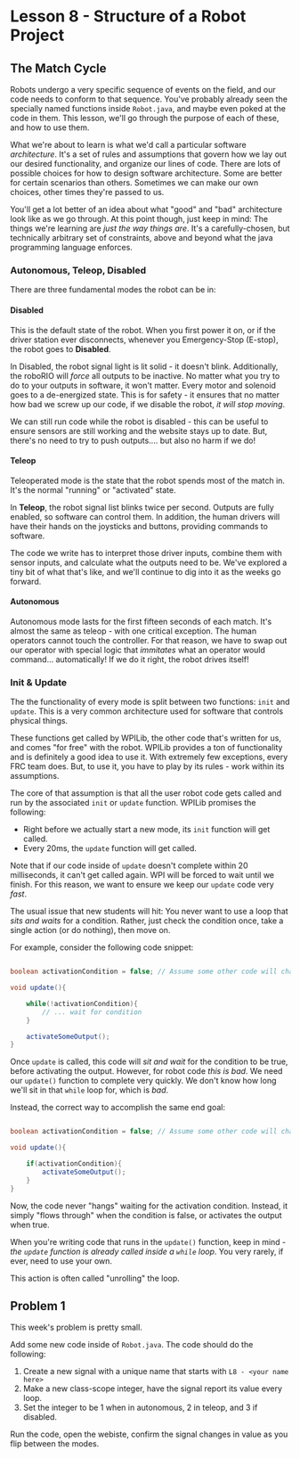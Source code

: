 # Lesson 8 - Structure of a Robot Project

## The Match Cycle

Robots undergo a very specific sequence of events on the field, and our code needs to conform to that sequence. You've probably already seen the specially named functions inside `Robot.java`, and maybe even poked at the code in them. This lesson, we'll go through the purpose of each of these, and how to use them.

What we're about to learn is what we'd call a particular software _architecture_. It's a set of rules and assumptions that govern how we lay out our desired functionality, and organize our lines of code. There are lots of possible choices for how to design software architecture. Some are better for certain scenarios than others. Sometimes we can make our own choices, other times they're passed to us. 

You'll get a lot better of an idea about what "good" and "bad" architecture look like as we go through. At this point though, just keep in mind: The things we're learning are _just the way things are_. It's a carefully-chosen, but technically arbitrary set of constraints, above and beyond what the java programming language enforces.

### Autonomous, Teleop, Disabled

There are three fundamental modes the robot can be in:

#### Disabled

This is the default state of the robot. When you first power it on, or if the driver station ever disconnects, whenever you Emergency-Stop (E-stop), the robot goes to **Disabled**.

In Disabled, the robot signal light is lit solid - it doesn't blink. Additionally, the roboRIO will _force_ all outputs to be inactive. No matter what you try to do to your outputs in software, it won't matter. Every motor and solenoid goes to a de-energized state. This is for safety - it ensures that no matter how bad we screw up our code, if we disable the robot, _it will stop moving_.

We can still run code while the robot is disabled - this can be useful to ensure sensors are still working and the website stays up to date. But, there's no need to try to push outputs.... but also no harm if we do!

#### Teleop

Teleoperated mode is the state that the robot spends most of the match in. It's the normal "running" or "activated" state. 

In **Teleop**, the robot signal list blinks twice per second. Outputs are fully enabled, so software can control them. In addition, the human drivers will have their hands on the joysticks and buttons, providing commands to software. 

The code we write has to interpret those driver inputs, combine them with sensor inputs, and calculate what the outputs need to be. We've explored a tiny bit of what that's like, and we'll continue to dig into it as the weeks go forward.

#### Autonomous

Autonomous mode lasts for the first fifteen seconds of each match. It's almost the same as teleop - with one critical exception. The human operators cannot touch the controller. For that reason, we have to swap out our operator with special logic that _immitates_ what an operator would command... automatically! If we do it right, the robot drives itself!

### Init & Update

The the functionality of every mode is split between two functions: `init` and `update`. This is a very common architecture used for software that controls physical things.

These functions get called by WPILib, the other code that's written for us, and comes "for free" with the robot. WPILib provides a ton of functionality and is definitely a good idea to use it. With extremely few exceptions, every FRC team does. But, to use it, you have to play by its rules - work within its assumptions.

The core of that assumption is that all the user robot code gets called and run by the associated `init` or `update` function. WPILib promises the following: 

* Right before we actually start a new mode, its `init` function will get called.
* Every 20ms, the `update` function will get called.

Note that if our code inside of `update` doesn't complete within 20 milliseconds, it can't get called again. WPI will be forced to wait until we finish. For this reason, we want to ensure we keep our `update` code very _fast_.

The usual issue that new students will hit: You never want to use a loop that _sits and waits_ for a condition. Rather, just check the condition once, take a single action (or do nothing), then move on. 

For example, consider the following code snippet:

```java

boolean activationCondition = false; // Assume some other code will change this value at some point.

void update(){

    while(!activationCondition){
        // ... wait for condition
    }

    activateSomeOutput();
}
```

Once `update` is called, this code will _sit and wait_ for the condition to be true, before activating the output. However, for robot code _this is bad_. We need our `update()` function to complete very quickly. We don't know how long we'll sit in that `while` loop for, which is _bad_. 

Instead, the correct way to accomplish the same end goal:

```java

boolean activationCondition = false; // Assume some other code will change this value at some point.

void update(){

    if(activationCondition){
        activateSomeOutput();
    }
}
```

Now, the code never "hangs" waiting for the activation condition. Instead, it simply "flows through" when the condition is false, or activates the output when true.

When you're writing code that runs in the `update()` function, keep in mind - _the `update` function is already called inside a `while` loop_. You very rarely, if ever, need to use your own.

This action is often called "unrolling" the loop.


## Problem 1

This week's problem is pretty small.

Add some new code inside of `Robot.java`. The code should do the following:

1. Create a new signal with a unique name that starts with `L8 - <your name here>`
2. Make a new class-scope integer, have the signal report its value every loop.
3. Set the integer to be 1 when in autonomous, 2 in teleop, and 3 if disabled.

Run the code, open the webiste, confirm the signal changes in value as you flip between the modes.

